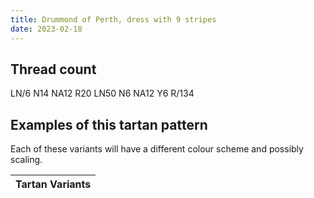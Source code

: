 ```yaml
---
title: Drummond of Perth, dress with 9 stripes
date: 2023-02-18
---
```



## Thread count
LN/6 N14 NA12 R20 LN50 N6 NA12 Y6 R/134

## Examples of this tartan pattern
Each of these variants will have a different colour scheme and possibly scaling.

| Tartan Variants |
|---------|
